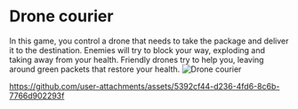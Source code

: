# Drone courier
In this game, you control a drone that needs to take the package and deliver it to the destination. Enemies will try to block your way, exploding and taking away from your health. Friendly drones try to help you, leaving around green packets that restore your health.
![Drone courier](https://i.imgur.com/lwPdvtv.png)




https://github.com/user-attachments/assets/5392cf44-d236-4fd6-8c6b-7766d902293f

